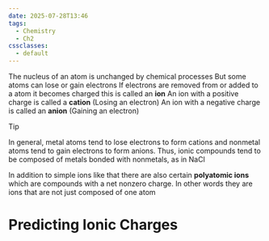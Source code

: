 ```yaml
---
date: 2025-07-28T13:46
tags:
  - Chemistry
  - Ch2
cssclasses:
  - default
---
```

The nucleus of an atom is unchanged by chemical processes
But some atoms can lose or gain electrons
If electrons are removed from or added to a atom it becomes charged this is called an **ion** 
An ion with a positive charge is called a **cation** (Losing an electron)
An ion with a negative charge is called an **anion** (Gaining an electron)

> [!TIP]
> In general, metal atoms tend to lose electrons to form cations and nonmetal atoms tend to gain electrons to form anions. Thus, ionic compounds tend to be composed of metals bonded with nonmetals, as in NaCl

In addition to simple ions like that there are also certain **polyatomic ions** which are compounds with a net nonzero charge. In other words they are ions that are not just composed of one atom

# Predicting Ionic Charges
